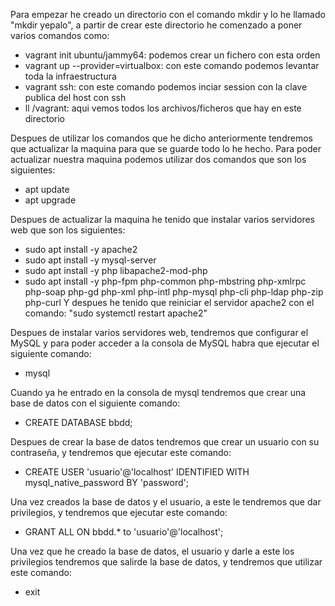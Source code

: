 Para empezar he creado un directorio con el comando mkdir y lo he llamado "mkdir yepalo", a partir de crear este directorio he comenzado a poner varios comandos como:
 - vagrant init ubuntu/jammy64: podemos crear un fichero con esta orden
 - vagrant up --provider=virtualbox: con este comando podemos levantar toda la infraestructura
 - vagrant ssh: con este comando podemos inciar session con la clave publica del host con ssh
 - ll /vagrant: aqui vemos todos los archivos/ficheros que hay en este directorio

Despues de utilizar los comandos que he dicho anteriormente tendremos que actualizar la maquina para que se guarde todo lo he hecho.
Para poder actualizar nuestra maquina podemos utilizar dos comandos que son los siguientes:
 - apt update
 - apt upgrade

Despues de actualizar la maquina he tenido que instalar varios servidores web que son los siguientes:
 - sudo apt install -y apache2
 - sudo apt install -y mysql-server
 - sudo apt install -y php libapache2-mod-php
 - sudo apt install -y php-fpm php-common php-mbstring php-xmlrpc php-soap php-gd php-xml php-intl php-mysql php-cli php-ldap php-zip php-curl
Y despues he tenido que reiniciar el servidor apache2 con el comando: "sudo systemctl restart apache2"

Despues de instalar varios servidores web, tendremos que configurar el MySQL y para poder acceder a la consola de MySQL habra que ejecutar el siguiente comando:
 - mysql

Cuando ya he entrado en la consola de mysql tendremos que crear una base de datos con el siguiente comando:
 - CREATE DATABASE bbdd;

Despues de crear la base de datos tendremos que crear un usuario con su contraseña, y tendremos que ejecutar este comando:
 - CREATE USER 'usuario'@'localhost' IDENTIFIED WITH mysql_native_password BY 'password';

Una vez creados la base de datos y el usuario, a este le tendremos que dar privilegios, y tendremos que ejecutar este comando: 
 - GRANT ALL ON bbdd.* to 'usuario'@'localhost';

Una vez que he creado la base de datos, el usuario y darle a este los privilegios tendremos que salirde la base de datos, y tendremos que utilizar este comando:
 - exit

 
